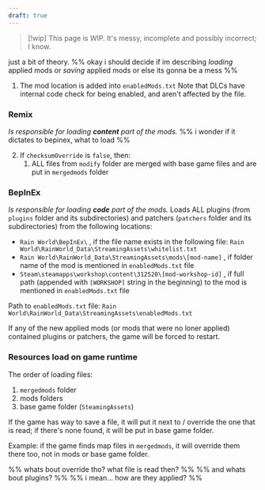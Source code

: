 ```yaml
---
draft: true
---
```

> [!wip] This page is WIP.
> It's messy, incomplete and possibly incorrect; I know.

just a bit of theory.
%% okay i should decide if im describing *loading* applied mods or *saving* applied mods
or else its gonna be a mess %%

1. The mod location is added into `enabledMods.txt`
	Note that DLCs have internal code check for being enabled, and aren't affected by the file.
### Remix
*Is responsible for loading **content** part of the mods.*
%% i wonder if it dictates to bepinex, what to load %%

2. If `checksumOverride` is `false`, then:
	1. ALL files from `modify` folder are merged with base game files and are put in `mergedmods` folder

### BepInEx
*Is responsible for loading **code** part of the mods.*
Loads ALL plugins (from `plugins` folder and its subdirectories) and patchers (`patchers` folder and its subdirectories) from the following locations:
- `Rain World\BepInEx\` , if the file name exists in the following file:
	`Rain World\RainWorld_Data\StreamingAssets\whitelist.txt`
- `Rain World\RainWorld_Data\StreamingAssets\mods\[mod-name]` , if folder name of the mod is mentioned in `enabledMods.txt` file
- `Steam\steamapps\workshop\content\312520\[mod-workshop-id]` , if full path (appended with `[WORKSHOP]` string in the beginning) to the mod  is mentioned in `enabledMods.txt` file

Path to `enabledMods.txt` file:
`Rain World\RainWorld_Data\StreamingAssets\enabledMods.txt`

If any of the new applied mods (or mods that were no loner applied) contained plugins or patchers, the game will be forced to restart.
### Resources load on game runtime

The order of loading files:
1. `mergedmods` folder
2. mods folders
3. base game folder (`SteamingAssets`)

If the game has way to save a file, it will put it next to / override the one that is read; if there's none found, it will be put in base game folder.

Example:
if the game finds map files in `mergedmods`, it will override them there too, not in mods or base game folder.

%% whats bout override tho? what file is read then? %%
%% and whats bout plugins? %%
%% i mean... how are they applied? %%